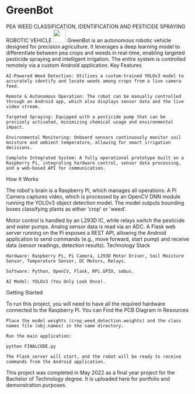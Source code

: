 # GreenBot
PEA WEED CLASSIFICATION, IDENTIFICATION AND PESTICIDE SPRAYING ROBOTIC VEHICLE
<img src="https://media3.giphy.com/media/v1.Y2lkPTc5MGI3NjExZTJ5dXhkYjBlNjk3Mzk0dDVwOGRjMm9jOWw2cDV0bTNmbWJrM2l2MyZlcD12MV9pbnRlcm5hbF9naWZfYnlfaWQmY3Q9Zw/CytKuRG1UCciXh9SDx/giphy.gif" width="35px"> 
GreenBot is an autonomous robotic vehicle designed for precision agriculture. It leverages a deep learning model to differentiate between pea crops and weeds in real-time, enabling targeted pesticide spraying and intelligent irrigation. The entire system is controlled remotely via a custom Android application.
Key Features

    AI-Powered Weed Detection: Utilizes a custom-trained YOLOv3 model to accurately identify and locate weeds among crops from a live camera feed.

    Remote & Autonomous Operation: The robot can be manually controlled through an Android app, which also displays sensor data and the live video stream.

    Targeted Spraying: Equipped with a pesticide pump that can be precisely activated, minimizing chemical usage and environmental impact.

    Environmental Monitoring: Onboard sensors continuously monitor soil moisture and ambient temperature, allowing for smart irrigation decisions.

    Complete Integrated System: A fully operational prototype built on a Raspberry Pi, integrating hardware control, sensor data processing, and a web-based API for communication.

How It Works

The robot's brain is a Raspberry Pi, which manages all operations. A Pi Camera captures video, which is processed by an OpenCV DNN module running the YOLOv3 object detection model. The model outputs bounding boxes classifying plants as either 'crop' or 'weed'.

Motor control is handled by an L293D IC, while relays switch the pesticide and water pumps. Analog sensor data is read via an ADC. A Flask web server running on the Pi exposes a REST API, allowing the Android application to send commands (e.g., move forward, start pump) and receive data (sensor readings, detection results).
Technology Stack

    Hardware: Raspberry Pi, Pi Camera, L293D Motor Driver, Soil Moisture Sensor, Temperature Sensor, DC Motors, Relays.

    Software: Python, OpenCV, Flask, RPi.GPIO, smbus.

    AI Model: YOLOv3 (You Only Look Once).

Getting Started

To run this project, you will need to have all the required hardware connected to the Raspberry Pi. You can Find the PCB Diagram in Resources

    
    Place the model weights (crop_weed_detection.weights) and the class names file (obj.names) in the same directory.

    Run the main application:

    python FINALCODE.py

    The Flask server will start, and the robot will be ready to receive commands from the Android application.

This project was completed in May 2022 as a final year project for the Bachelor of Technology degree. It is uploaded here for portfolio and demonstration purposes.
